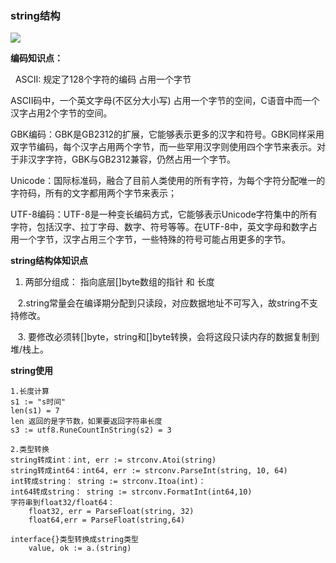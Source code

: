 ### string结构

![](https://store.babyzoo.club/study/string.png)

**编码知识点：**

  ASCII: 规定了128个字符的编码 占用一个字节

  ASCII码中，一个英文字母(不区分大小写) 占用一个字节的空间，C语音中而一个汉字占用2个字节的空间。

GBK编码：GBK是GB2312的扩展，它能够表示更多的汉字和符号。GBK同样采用双字节编码，每个汉字占用两个字节，而一些罕用汉字则使用四个字节来表示。对于非汉字字符，GBK与GB2312兼容，仍然占用一个字节。

Unicode：国际标准码，融合了目前人类使用的所有字符，为每个字符分配唯一的字符码，所有的文字都用两个字节来表示；

UTF-8编码：UTF-8是一种变长编码方式，它能够表示Unicode字符集中的所有字符，包括汉字、拉丁字母、数字、符号等等。在UTF-8中，英文字母和数字占用一个字节，汉字占用三个字节，一些特殊的符号可能占用更多的字节。

**string结构体知识点**

1. 两部分组成： 指向底层[]byte数组的指针 和 长度

   2.string常量会在编译期分配到只读段，对应数据地址不可写入，故string不支持修改。

   3. 要修改必须转[]byte，string和[]byte转换，会将这段只读内存的数据复制到堆/栈上。

**string使用**

```
1.长度计算
s1 := "s时间"
len(s1) = 7
len 返回的是字节数，如果要返回字符串长度
s3 := utf8.RuneCountInString(s2) = 3

2.类型转换
string转成int：int, err := strconv.Atoi(string)
string转成int64：int64, err := strconv.ParseInt(string, 10, 64)
int转成string： string := strconv.Itoa(int)：
int64转成string： string := strconv.FormatInt(int64,10)
字符串到float32/float64： 
    float32, err = ParseFloat(string, 32)     
    float64,err = ParseFloat(string,64)

interface{}类型转换成string类型
    value, ok := a.(string)
```
